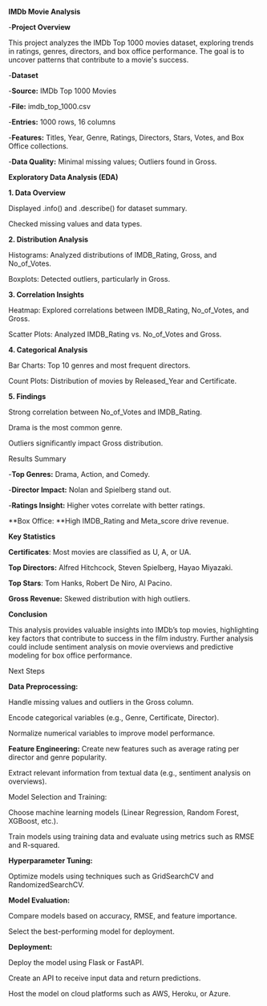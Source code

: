 **IMDb Movie Analysis**

-**Project Overview**

This project analyzes the IMDb Top 1000 movies dataset, exploring trends in ratings, genres, directors, and box office performance. The goal is to uncover patterns that contribute to a movie's success.

-**Dataset**

-**Source:** IMDb Top 1000 Movies

-**File:** imdb_top_1000.csv

-**Entries:** 1000 rows, 16 columns

-**Features:** Titles, Year, Genre, Ratings, Directors, Stars, Votes, and Box Office collections.

-**Data Quality:** Minimal missing values; Outliers found in Gross.

**Exploratory Data Analysis (EDA)**

**1. Data Overview**

Displayed .info() and .describe() for dataset summary.

Checked missing values and data types.

**2. Distribution Analysis**

Histograms: Analyzed distributions of IMDB_Rating, Gross, and No_of_Votes.

Boxplots: Detected outliers, particularly in Gross.

**3. Correlation Insights**

Heatmap: Explored correlations between IMDB_Rating, No_of_Votes, and Gross.

Scatter Plots: Analyzed IMDB_Rating vs. No_of_Votes and Gross.

**4. Categorical Analysis**

Bar Charts: Top 10 genres and most frequent directors.

Count Plots: Distribution of movies by Released_Year and Certificate.

**5. Findings**

Strong correlation between No_of_Votes and IMDB_Rating.

Drama is the most common genre.

Outliers significantly impact Gross distribution.

Results Summary

-**Top Genres:** Drama, Action, and Comedy.

-**Director Impact:** Nolan and Spielberg stand out.

-**Ratings Insight:** Higher votes correlate with better ratings.

**Box Office: **High IMDB_Rating and Meta_score drive revenue.

**Key Statistics**

**Certificates**: Most movies are classified as U, A, or UA.

**Top Directors:** Alfred Hitchcock, Steven Spielberg, Hayao Miyazaki.

**Top Stars**: Tom Hanks, Robert De Niro, Al Pacino.

**Gross Revenue:** Skewed distribution with high outliers.

**Conclusion**

This analysis provides valuable insights into IMDb’s top movies, highlighting key factors that contribute to success in the film industry. Further analysis could include sentiment analysis on movie overviews and predictive modeling for box office performance.

Next Steps

**Data Preprocessing:**

Handle missing values and outliers in the Gross column.

Encode categorical variables (e.g., Genre, Certificate, Director).

Normalize numerical variables to improve model performance.

**Feature Engineering:**
Create new features such as average rating per director and genre popularity.

Extract relevant information from textual data (e.g., sentiment analysis on overviews).

Model Selection and Training:

Choose machine learning models (Linear Regression, Random Forest, XGBoost, etc.).

Train models using training data and evaluate using metrics such as RMSE and R-squared.

**Hyperparameter Tuning:**

Optimize models using techniques such as GridSearchCV and RandomizedSearchCV.

**Model Evaluation:**

Compare models based on accuracy, RMSE, and feature importance.

Select the best-performing model for deployment.

**Deployment:**

Deploy the model using Flask or FastAPI.

Create an API to receive input data and return predictions.

Host the model on cloud platforms such as AWS, Heroku, or Azure.

